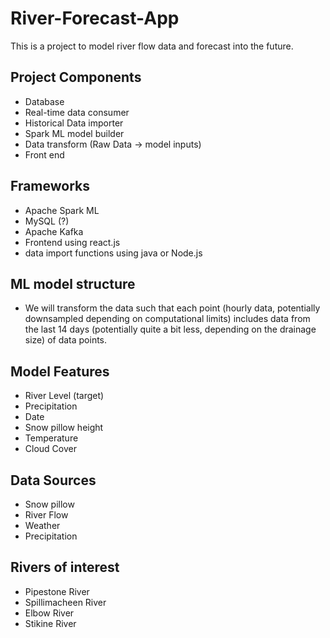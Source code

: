 # River-Forecast-App
This is a project to model river flow data and forecast into the future. 

## Project Components
- Database
- Real-time data consumer
- Historical Data importer
- Spark ML model builder
- Data transform (Raw Data -> model inputs)
- Front end

## Frameworks
- Apache Spark ML
- MySQL (?)
- Apache Kafka
- Frontend using react.js
- data import functions using java or Node.js

## ML model structure
- We will transform the data such that each point (hourly data, potentially downsampled depending on computational limits) includes data from the last 14 days (potentially quite a bit less, depending on the drainage size) of data points.

## Model Features
- River Level (target)
- Precipitation
- Date
- Snow pillow height
- Temperature
- Cloud Cover

## Data Sources
- Snow pillow 
- River Flow 
- Weather 
- Precipitation

## Rivers of interest
- Pipestone River
- Spillimacheen River
- Elbow River
- Stikine River



